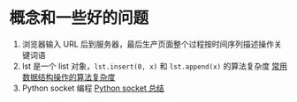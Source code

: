 # 概念和一些好的问题

1. 浏览器输入 URL 后到服务器，最后生产页面整个过程按时间序列描述操作关键词语
2. lst 是一个 list 对象，`lst.insert(0, x)` 和 `lst.append(x)` 的算法复杂度
    [常用数据结构操作的算法复杂度](https://wiki.python.org/moin/TimeComplexity)
3. Python socket 编程
    [Python socket 总结](https://gist.github.com/kevinkindom/108ffd675cb9253f8f71)
